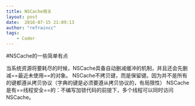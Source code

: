 ```yaml
---
title: NSCache相关
layout: post
date:  2016-07-15 21:09:13
author: "refraincc"
tags:
	- Coder
---
```


#NSCache的一些简单有点

当系统资源将要耗尽的时候，NSCache具备自动删减缓冲的机制，并且还会先删减==最近未使用==的对象。
NSCache不拷贝键，而是保留键。因为并不是所有的键都遵从拷贝协议（字典的键是必须要遵从拷贝协议的，有局限性）
NSCache是有==线程安全==的：不编写加锁代码的前提下，多个线程可以同时访问NSCache。









